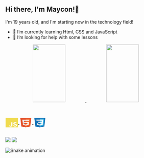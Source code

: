 ## Hi there, I'm Maycon!👋 <br>
I'm 19 years old, and I'm starting now in the technology field!


- 🌱 I’m currently learning Html, CSS and JavaScript
- 🤔 I’m looking for help with some lessons

<div align="center">
  <a href="https://github.com/013Maycon">
  <img height="180em" width="45%" src="https://github-readme-stats.vercel.app/api?username=013Maycon&show_icons=true&theme=tokyonight&include_all_commits=true&count_private=true"/>
  <img height="180em" width="45%" src="https://github-readme-stats.vercel.app/api/top-langs/?username=013Maycon&layout=compact&langs_count=7&theme=tokyonight"/>
</div>
  
  ##
  
 <div style="display: inline_block"><br>
  <img align="center" alt="Js" height="30" width="40" src="https://raw.githubusercontent.com/devicons/devicon/master/icons/javascript/javascript-plain.svg">
  <img align="center" alt="HTML" height="30" width="40" src="https://raw.githubusercontent.com/devicons/devicon/master/icons/html5/html5-original.svg">
  <img align="center" alt="CSS" height="30" width="40" src="https://raw.githubusercontent.com/devicons/devicon/master/icons/css3/css3-original.svg">
  </div>
  
 ##
  
  <div> 
  <a href="https://instagram.com/Maykera02" target="_blank"><img src="https://img.shields.io/badge/-Instagram-%23E4405F?style=for-the-badge&logo=instagram&logoColor=white" target="_blank"></a>
  <a href = "mailto:maycontoledo.mt@gmail.com"><img src="https://img.shields.io/badge/-Gmail-%23333?style=for-the-badge&logo=gmail&logoColor=white" target="_blank"></a> 
 
  ![Snake animation](https://github.com/013Maycon/013Maycon/blob/output/github-contribution-grid-snake.svg)
 
</div>
